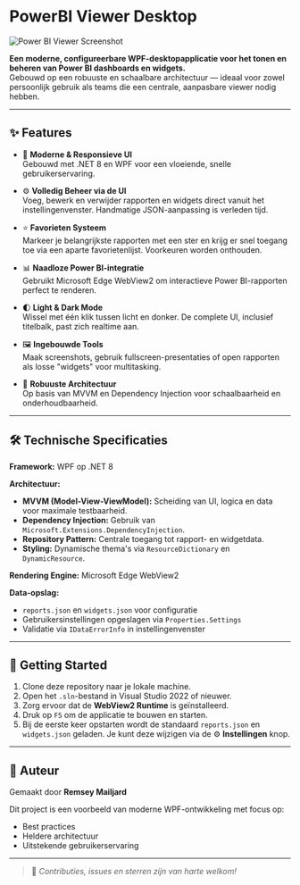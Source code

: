 # PowerBI Viewer Desktop

![Power BI Viewer Screenshot](Assets/screenshot.png)

**Een moderne, configureerbare WPF-desktopapplicatie voor het tonen en beheren van Power BI dashboards en widgets.**  
Gebouwd op een robuuste en schaalbare architectuur — ideaal voor zowel persoonlijk gebruik als teams die een centrale, aanpasbare viewer nodig hebben.

---

## ✨ Features
- 🚀 **Moderne & Responsieve UI**  
  Gebouwd met .NET 8 en WPF voor een vloeiende, snelle gebruikerservaring.
- ⚙️ **Volledig Beheer via de UI**  
  Voeg, bewerk en verwijder rapporten en widgets direct vanuit het instellingenvenster. Handmatige JSON-aanpassing is verleden tijd.
- ⭐ **Favorieten Systeem**  
  Markeer je belangrijkste rapporten met een ster en krijg er snel toegang toe via een aparte favorietenlijst. Voorkeuren worden onthouden.
- 📊 **Naadloze Power BI-integratie**  
  Gebruikt Microsoft Edge WebView2 om interactieve Power BI-rapporten perfect te renderen.
- 🌓 **Light & Dark Mode**  
  Wissel met één klik tussen licht en donker. De complete UI, inclusief titelbalk, past zich realtime aan.
- 🖼️ **Ingebouwde Tools**  
  Maak screenshots, gebruik fullscreen-presentaties of open rapporten als losse "widgets" voor multitasking.

- 🧱 **Robuuste Architectuur**  
  Op basis van MVVM en Dependency Injection voor schaalbaarheid en onderhoudbaarheid.

---

## 🛠️ Technische Specificaties

**Framework:** WPF op .NET 8

**Architectuur:**

- **MVVM (Model-View-ViewModel):** Scheiding van UI, logica en data voor maximale testbaarheid.
- **Dependency Injection:** Gebruik van `Microsoft.Extensions.DependencyInjection`.
- **Repository Pattern:** Centrale toegang tot rapport- en widgetdata.
- **Styling:** Dynamische thema's via `ResourceDictionary` en `DynamicResource`.

**Rendering Engine:** Microsoft Edge WebView2

**Data-opslag:**

- `reports.json` en `widgets.json` voor configuratie
- Gebruikersinstellingen opgeslagen via `Properties.Settings`
- Validatie via `IDataErrorInfo` in instellingenvenster

---

## 🏁 Getting Started

1. Clone deze repository naar je lokale machine.
2. Open het `.sln`-bestand in Visual Studio 2022 of nieuwer.
3. Zorg ervoor dat de **WebView2 Runtime** is geïnstalleerd.
4. Druk op `F5` om de applicatie te bouwen en starten.
5. Bij de eerste keer opstarten wordt de standaard `reports.json` en `widgets.json` geladen. Je kunt deze wijzigen via de ⚙️ **Instellingen** knop.

---

## 👤 Auteur

Gemaakt door **Remsey Mailjard**

Dit project is een voorbeeld van moderne WPF-ontwikkeling met focus op:
- Best practices
- Heldere architectuur
- Uitstekende gebruikerservaring

---

> 📣 *Contributies, issues en sterren zijn van harte welkom!*

